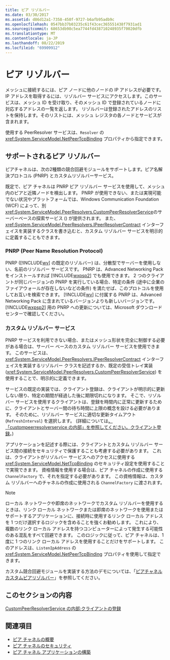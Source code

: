 ```yaml
---
title: ピア リゾルバー
ms.date: 03/30/2017
ms.assetid: d86d12a1-7358-450f-9727-b6afb95adb9c
ms.openlocfilehash: 0547bb37b03235c61f43cec365551438f7931ad1
ms.sourcegitcommit: 68653db98c5ea7744fd438710248935f70020dfb
ms.translationtype: MT
ms.contentlocale: ja-JP
ms.lasthandoff: 08/22/2019
ms.locfileid: "69909912"
---
```

# <a name="peer-resolvers"></a>ピア リゾルバー
メッシュに接続するには、ピア ノードに他のノードの IP アドレスが必要です。 IP アドレスを取得するには、リゾルバー サービスにアクセスします。このサービスは、メッシュ ID を受け取り、そのメッシュ ID で登録されているノードに対応するアドレスの一覧を返します。 リゾルバーは登録されたアドレスのリストを保持します。そのリストには、メッシュ レジスタの各ノードとサービスが含まれます。  
  
 使用する PeerResolver サービスは、`Resolver` の <xref:System.ServiceModel.NetPeerTcpBinding> プロパティから指定できます。  
  
## <a name="supported-peer-resolvers"></a>サポートされるピア リゾルバー  
 ピアチャネルは、次の2種類の競合回避モジュールをサポートします。ピア名解決プロトコル (PNRP) とカスタムリゾルバーサービス。  
  
 既定で、ピア チャネルは PNRP ピア リゾルバー サービスを使用して、メッシュ内のピアと近隣ノードを検出します。 PNRP が使用できない、または実現可能でない状況やプラットフォームでは、Windows Communication Foundation (WCF) によって、別<xref:System.ServiceModel.PeerResolvers.CustomPeerResolverService>のサーバーベースの探索サービス () が提供されます。 また、<xref:System.ServiceModel.PeerResolvers.IPeerResolverContract> インターフェイスを実装するクラスを書き込むと、カスタム リゾルバー サービスを明示的に定義することもできます。  
  
### <a name="peer-name-resolution-protocol-pnrp"></a>PNRP (Peer Name Resolution Protocol)  
 PNRP ([!INCLUDE[wv](../../../../includes/wv-md.md)] の既定のリゾルバー) は、分散型でサーバーを使用しない、名前のリゾルバー サービスです。 PNRP は、Advanced Networking Pack をインストールすれば [!INCLUDE[wxpsp2](../../../../includes/wxpsp2-md.md)] でも使用できます。 2 つのクライアントが同じバージョンの PNRP を実行している場合、特定の条件 (途中に企業のファイアウォールが存在しないなどの条件) を満たせば、このプロトコルを使用してお互いを検索できます。 [!INCLUDE[wv](../../../../includes/wv-md.md)] に付属する PNRP は、Advanced Networking Pack に含まれているバージョンよりも新しいバージョンです。 [!INCLUDE[wxpsp2](../../../../includes/wxpsp2-md.md)] 用の PNRP への更新については、Microsoft ダウンロード センターで確認してください。  
  
### <a name="custom-resolver-services"></a>カスタム リゾルバー サービス  
 PNRP サービスを利用できない場合、またはメッシュ形状を完全に制御する必要がある場合は、サーバー ベースのカスタム リゾルバー サービスを使用できます。 このサービスは、<xref:System.ServiceModel.PeerResolvers.IPeerResolverContract> インターフェイスを実装するリゾルバー クラスを記述するか、既定の受信トレイ実装 (<xref:System.ServiceModel.PeerResolvers.CustomPeerResolverService>) を使用することで、明示的に定義できます。  
  
 サービスの既定の実装では、クライアント登録は、クライアントが明示的に更新しない限り、特定の期間が経過した後に期限切れになります。 そこで、リゾルバー サービスを使用するクライアントは、登録を時間内に正常に更新するために、クライアントとサーバー間の待ち時間に上限の概念を設ける必要があります。 そのために、リゾルバー サービスに適切な更新タイムアウト (`RefreshInterval`) を選択します。 (詳細については[、「custompeerresolverservice の内部」を参照してください。クライアント登録](../../../../docs/framework/wcf/feature-details/inside-the-custompeerresolverservice-client-registrations.md)。)  
  
 アプリケーションを記述する際には、クライアントとカスタム リゾルバー サービス間の接続をセキュリティで保護することも考慮する必要があります。 これは、クライアントがリゾルバー サービスへのアクセスに使用する <xref:System.ServiceModel.NetTcpBinding> のセキュリティ設定を使用することで実現できます。 資格情報を使用する場合は、ピア チャネルの作成に使用する `ChannelFactory` で、それを指定する必要があります。 この資格情報は、カスタム リゾルバーへのチャネルの作成に使用される `ChannelFactory` に渡されます。  
  
> [!NOTE]
> ローカル ネットワークや即席のネットワークでカスタム リゾルバーを使用するときは、リンク ローカル ネットワークまたは即席のネットワークを使用またはサポートするアプリケーションに、接続時に使用するリンク ローカル アドレスを 1 つだけ選択するロジックを含めることを強くお勧めします。 これにより、複数のリンク ローカル アドレスを持つコンピューターによって発生する可能性のある混乱をすべて回避できます。 このロジックに従って、ピア チャネルは、1 度に 1 つのリンク ローカル アドレスを使用することだけをサポートします。 このアドレスは、`ListenIpAddress` の <xref:System.ServiceModel.NetPeerTcpBinding> プロパティを使用して指定できます。  
  
 カスタム競合回避モジュールを実装する方法のデモについては、「[ピアチャネルカスタムピアリゾルバー](https://docs.microsoft.com/previous-versions/dotnet/netframework-3.5/ms751466(v=vs.90))」を参照してください。  
  
## <a name="in-this-section"></a>このセクションの内容  
 [CustomPeerResolverService の内部:クライアントの登録](../../../../docs/framework/wcf/feature-details/inside-the-custompeerresolverservice-client-registrations.md)  
  
## <a name="see-also"></a>関連項目

- [ピア チャネルの概要](../../../../docs/framework/wcf/feature-details/peer-channel-concepts.md)
- [ピア チャネルのセキュリティ](../../../../docs/framework/wcf/feature-details/peer-channel-security.md)
- [ピア チャネル アプリケーションの構築](../../../../docs/framework/wcf/feature-details/building-a-peer-channel-application.md)
